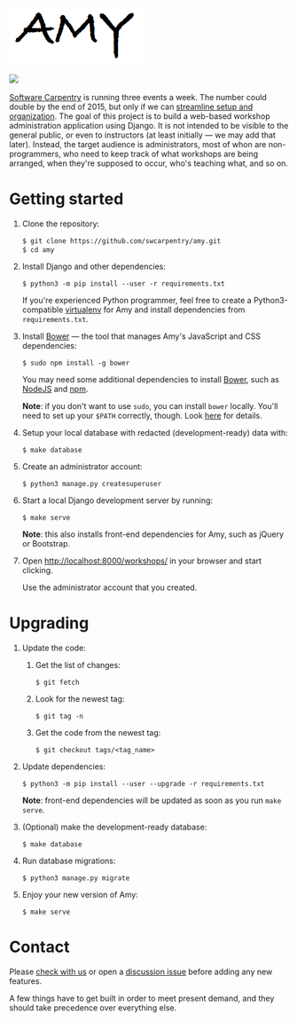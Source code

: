 ![](workshops/static/amy-logo.png)

![](https://travis-ci.org/swcarpentry/amy.svg?branch=master)

[Software Carpentry](http://software-carpentry.org) is running three events
a week.  The number could double by the end of 2015, but only if we can
[streamline setup and organization](http://software-carpentry.org/blog/2014/12/plans-for-2015-workshop-organization.html).
The goal of this project is to build a web-based workshop administration
application using Django.  It is not intended to be visible to the
general public, or even to instructors (at least initially — we may add that
later).  Instead, the target audience is administrators, most of whon are
non-programmers, who need to keep track of what workshops are being arranged,
when they're supposed to occur, who's teaching what, and so on.

# Getting started

1. Clone the repository:

    ~~~
    $ git clone https://github.com/swcarpentry/amy.git
    $ cd amy
    ~~~

2. Install Django and other dependencies:

    ~~~
    $ python3 -m pip install --user -r requirements.txt
    ~~~

    If you're experienced Python programmer, feel free to create a Python3-compatible [virtualenv](https://virtualenv.pypa.io/en/latest/userguide.html) for Amy and install dependencies from `requirements.txt`.

3. Install [Bower](http://bower.io/) — the tool that manages Amy's JavaScript and CSS dependencies:

    ~~~
    $ sudo npm install -g bower
    ~~~

    You may need some additional dependencies to install [Bower](http://bower.io/), such as [NodeJS](https://nodejs.org/) and [npm](https://www.npmjs.com/).

    **Note**: if you don't want to use `sudo`, you can install `bower` locally. You'll need to set up your `$PATH` correctly, though. Look [here](https://docs.npmjs.com/getting-started/fixing-npm-permissions#option-2-change-npm-s-default-directory-to-another-directory) for details.

4. Setup your local database with redacted (development-ready) data with:

    ~~~
    $ make database
    ~~~

5. Create an administrator account:

    ~~~
    $ python3 manage.py createsuperuser
    ~~~

6. Start a local Django development server by running:

    ~~~
    $ make serve
    ~~~

    **Note**:  this also installs front-end dependencies for Amy, such as jQuery or Bootstrap.

7. Open [http://localhost:8000/workshops/](http://localhost:8000/workshops/) in your browser and start clicking.

    Use the administrator account that you created.

# Upgrading

1. Update the code:

    1. Get the list of changes:

        ~~~
        $ git fetch
        ~~~

    2. Look for the newest tag:

        ~~~~
        $ git tag -n
        ~~~~

    3. Get the code from the newest tag:

        ~~~~
        $ git checkout tags/<tag_name>
        ~~~~

2. Update dependencies:

    ~~~
    $ python3 -m pip install --user --upgrade -r requirements.txt
    ~~~

    **Note**: front-end dependencies will be updated as soon as you run `make serve`.

3. (Optional) make the development-ready database:

    ~~~
    $ make database
    ~~~

3. Run database migrations:

    ~~~~
    $ python3 manage.py migrate
    ~~~~

4. Enjoy your new version of Amy:

    ~~~
    $ make serve
    ~~~

# Contact

Please [check with us](mailto:gvwilson@software-carpentry.org) or open
a [discussion issue](https://github.com/swcarpentry/amy/labels/discussion)
before adding any new features.

A few things have to get built in order to meet present demand, and they
should take precedence over everything else.
